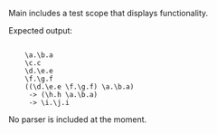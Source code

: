 Main includes a test scope that displays functionality.

Expected output:

```

    \a.\b.a
    \c.c
    \d.\e.e
    \f.\g.f
    ((\d.\e.e \f.\g.f) \a.\b.a)
     -> (\h.h \a.\b.a)
     -> \i.\j.i

```

No parser is included at the moment.
